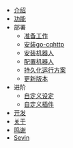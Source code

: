 * [介绍](desc)
* [功能](use/)
* 部署
  * [准备工作](install/prepare)
  * [安装go-cqhttp](install/go-cqhttp)
  * [安装机器人](install/install)
  * [配置机器人](install/config)
  * [持久化运行方案](install/start)
  * [更新版本](install/update)
* 进阶
  * [自定义设定](advanced/custom)
  * [自定义插件](advanced/plugins)
* [开发](development)
* [关于](about)
* [鸣谢](thanks)
* [Sevin](https://home.sevin.cn)